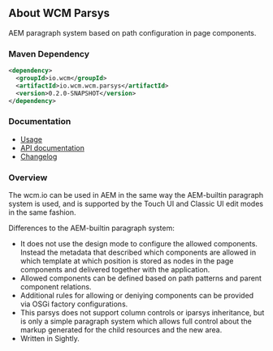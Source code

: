 ## About WCM Parsys

AEM paragraph system based on path configuration in page components.

### Maven Dependency

```xml
<dependency>
  <groupId>io.wcm</groupId>
  <artifactId>io.wcm.wcm.parsys</artifactId>
  <version>0.2.0-SNAPSHOT</version>
</dependency>
```

### Documentation

* [Usage][usage]
* [API documentation][apidocs]
* [Changelog][changelog]


### Overview

The wcm.io can be used in AEM in the same way the AEM-builtin paragraph system is used, and is supported by the Touch UI and Classic UI edit modes in the same fashion.

Differences to the AEM-builtin paragraph system:

* It does not use the design mode to configure the allowed components. Instead the metadata that described which components are allowed in which template at which position is stored as nodes in the page components and delivered together with the application.
* Allowed components can be defined based on path patterns and parent component relations.
* Additional rules for allowing or deniying components can be provided via OSGi factory configurations.
* This parsys does not support column controls or iparsys inheritance, but is only a simple paragraph system which allows full control about the markup generated for the child resources and the new area.
* Written in Sightly.


[usage]: usage.html
[apidocs]: apidocs/
[changelog]: changes-report.html
